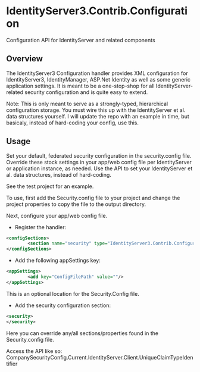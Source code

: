 # IdentityServer3.Contrib.Configuration
Configuration API for IdentityServer and related components

## Overview ##

The IdentityServer3 Configuration handler provides XML configuration for IdentityServer3, IdentityManager, ASP.Net Identity as well as some generic application settings.  It is meant to be a one-stop-shop for all IdentityServer-related security configuration and is quite easy to extend.

Note:  This is only meant to serve as a strongly-typed, hierarchical configuration storage.  You must wire this up with the IdentityServer et al. data structures yourself.  I will update the repo with an example in time, but basicaly, instead of hard-coding your config, use this.

## Usage ##

Set your default, federated security configuration in the security.config file.  Override these stock settings in your app/web config file per IdentityServer or application instance, as needed.  Use the API to set your IdentityServer et al. data structures, instead of hard-coding.

See the test project for an example.

To use, first add the Security.config file to your project and change the project properties to copy the file to the output directory.

Next, configure your app/web config file.

* Register the handler:
```xml
<configSections>
		<section name="security" type="IdentityServer3.Contrib.Configuration.ConfigSectionHandler,IdentityServer3.Contrib.Configuration" allowLocation="false"/>
</configSections>
```

* Add the following appSettings key:
```xml
<appSettings>
		<add key="ConfigFilePath" value=""/>
</appSettings>
```

This is an optional location for the Security.Config file.

* Add the security configuration section:
```xml
<security>
</security>
```

Here you can override any/all sections/properties found in the Security.config file.

Access the API like so:
CompanySecurityConfig.Current.IdentityServer.Client.UniqueClaimTypeIdentifier
